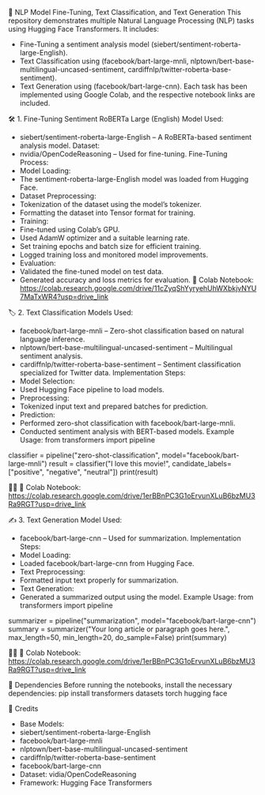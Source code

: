 

🚀 NLP Model Fine-Tuning, Text Classification, and Text Generation
This repository demonstrates multiple Natural Language Processing (NLP) tasks using Hugging Face Transformers. It includes:
- Fine-Tuning a sentiment analysis model (siebert/sentiment-roberta-large-English).
- Text Classification using (facebook/bart-large-mnli, nlptown/bert-base-multilingual-uncased-sentiment, cardiffnlp/twitter-roberta-base-sentiment).
- Text Generation using (facebook/bart-large-cnn).
Each task has been implemented using Google Colab, and the respective notebook links are included.

🛠️ 1. Fine-Tuning Sentiment RoBERTa Large (English)
Model Used:
- siebert/sentiment-roberta-large-English – A RoBERTa-based sentiment analysis model.
Dataset:
- nvidia/OpenCodeReasoning – Used for fine-tuning.
Fine-Tuning Process:
- Model Loading:
- The sentiment-roberta-large-English model was loaded from Hugging Face.
- Dataset Preprocessing:
- Tokenization of the dataset using the model’s tokenizer.
- Formatting the dataset into Tensor format for training.
- Training:
- Fine-tuned using Colab’s GPU.
- Used AdamW optimizer and a suitable learning rate.
- Set training epochs and batch size for efficient training.
- Logged training loss and monitored model improvements.
- Evaluation:
- Validated the fine-tuned model on test data.
- Generated accuracy and loss metrics for evaluation.
🔗 Colab Notebook: https://colab.research.google.com/drive/11cZyqShYyryehUhWXbkjvNYU7MaTxWR4?usp=drive_link

🏷️ 2. Text Classification
Models Used:
- facebook/bart-large-mnli – Zero-shot classification based on natural language inference.
- nlptown/bert-base-multilingual-uncased-sentiment – Multilingual sentiment analysis.
- cardiffnlp/twitter-roberta-base-sentiment – Sentiment classification specialized for Twitter data.
Implementation Steps:
- Model Selection:
- Used Hugging Face pipeline to load models.
- Preprocessing:
- Tokenized input text and prepared batches for prediction.
- Prediction:
- Performed zero-shot classification with facebook/bart-large-mnli.
- Conducted sentiment analysis with BERT-based models.
Example Usage:
from transformers import pipeline

classifier = pipeline("zero-shot-classification", model="facebook/bart-large-mnli")
result = classifier("I love this movie!", candidate_labels=["positive", "negative", "neutral"])
print(result)


🔗 Colab Notebook: https://colab.research.google.com/drive/1erBBnPC3G1oErvunXLuB6bzMU3Ra9RGT?usp=drive_link

✍️ 3. Text Generation
Model Used:
- facebook/bart-large-cnn – Used for summarization.
Implementation Steps:
- Model Loading:
- Loaded facebook/bart-large-cnn from Hugging Face.
- Text Preprocessing:
- Formatted input text properly for summarization.
- Text Generation:
- Generated a summarized output using the model.
Example Usage:
from transformers import pipeline

summarizer = pipeline("summarization", model="facebook/bart-large-cnn")
summary = summarizer("Your long article or paragraph goes here.", max_length=50, min_length=20, do_sample=False)
print(summary)


🔗 Colab Notebook: https://colab.research.google.com/drive/1erBBnPC3G1oErvunXLuB6bzMU3Ra9RGT?usp=drive_link

🔧 Dependencies
Before running the notebooks, install the necessary dependencies:
pip install transformers datasets torch hugging face



📌 Credits
- Base Models:
- siebert/sentiment-roberta-large-English
- facebook/bart-large-mnli
- nlptown/bert-base-multilingual-uncased-sentiment
- cardiffnlp/twitter-roberta-base-sentiment
- facebook/bart-large-cnn
- Dataset: vidia/OpenCodeReasoning
- Framework: Hugging Face Transformers


